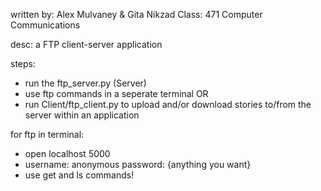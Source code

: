 written by: Alex Mulvaney & Gita Nikzad
Class: 471 Computer Communications

desc: a FTP client-server application  

steps:
 * run the ftp_server.py (Server)
 * use ftp commands in a seperate terminal OR
 * run Client/ftp_client.py to upload and/or download stories to/from the server within an application

 for ftp in terminal:
  * open localhost 5000
  * username: anonymous password: {anything you want}
  * use get and ls commands!
